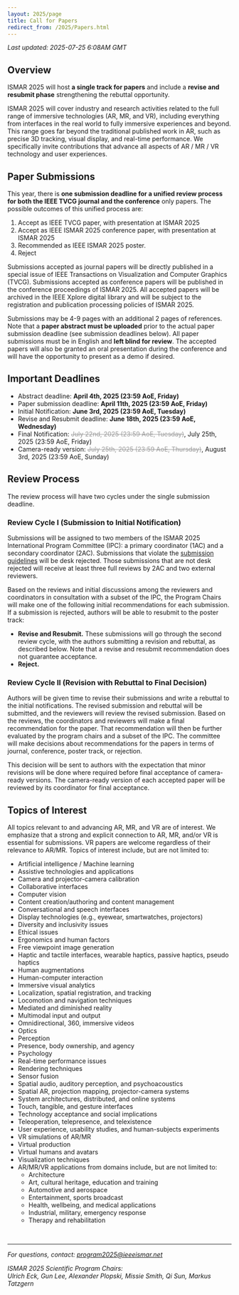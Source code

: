 ```yaml
---
layout: 2025/page
title: Call for Papers
redirect_from: /2025/Papers.html
---
```

*Last updated: 2025-07-25 6:08AM GMT*

## Overview

ISMAR 2025 will host **a single track for papers** and include a **revise and resubmit phase** strengthening the rebuttal opportunity.

ISMAR 2025 will cover industry and research activities related to the full range of immersive technologies (AR, MR, and VR), including everything from interfaces in the real world to fully immersive experiences and beyond. This range goes far beyond the traditional published work in AR, such as precise 3D tracking, visual display, and real-time performance. We specifically invite contributions that advance all aspects of AR / MR / VR technology and user experiences.

## Paper Submissions

This year, there is **one submission deadline for a unified review process for both the IEEE TVCG journal and the conference** only papers. The possible outcomes of this unified process are:

1.  Accept as IEEE TVCG paper, with presentation at ISMAR 2025
2.  Accept as IEEE ISMAR 2025 conference paper, with presentation at ISMAR 2025
3.  Recommended as IEEE ISMAR 2025 poster.
4.  Reject

Submissions accepted as journal papers will be directly published in a special issue of IEEE Transactions on Visualization and Computer Graphics (TVCG). Submissions accepted as conference papers will be published in the conference proceedings of ISMAR 2025. All accepted papers will be archived in the IEEE Xplore digital library and will be subject to the registration and publication processing policies of ISMAR 2025.

Submissions may be 4-9 pages with an additional 2 pages of references. Note that a **paper abstract must be uploaded** prior to the actual paper submission deadline (see submission deadlines below). All paper submissions must be in English and **left blind for review**. The accepted papers will also be granted an oral presentation during the conference and will have the opportunity to present as a demo if desired.

## Important Deadlines

- Abstract deadline: **April 4th, 2025 (23:59 AoE, Friday)**
- Paper submission deadline: **April 11th, 2025 (23:59 AoE, Friday)**
- Initial Notification: **June 3rd, 2025 (23:59 AoE, Tuesday)**
- Revise and Resubmit deadline: **June 18th, 2025 (23:59 AoE, Wednesday)**
- Final Notification: <s style="color: #999;">July 22nd, 2025 (23:59 AoE, Tuesday)</s>, July 25th, 2025 (23:59 AoE, Friday)
- Camera-ready version: <s style="color: #999;">July 25th, 2025 (23:59 AoE, Thursday)</s>, August 3rd, 2025 (23:59 AoE, Sunday)


## Review Process

The review process will have two cycles under the single submission deadline.

### Review Cycle I (Submission to Initial Notification)

Submissions will be assigned to two members of the ISMAR 2025 International Program Committee (IPC): a primary coordinator (1AC) and a secondary coordinator (2AC). Submissions that violate the [submission guidelines](/2025/contribute/guidelines/submissions) will be desk rejected. Those submissions that are not desk rejected will receive at least three full reviews by 2AC and two external reviewers.

Based on the reviews and initial discussions among the reviewers and coordinators in consultation with a subset of the IPC, the Program Chairs will make one of the following initial recommendations for each submission. If a submission is rejected, authors will be able to resubmit to the poster track:

- **Revise and Resubmit.** These submissions will go through the second review cycle, with the authors submitting a revision and rebuttal, as described below. Note that a revise and resubmit recommendation does not guarantee acceptance.
- **Reject.**

### Review Cycle II (Revision with Rebuttal to Final Decision)

Authors will be given time to revise their submissions and write a rebuttal to the initial notifications. The revised submission and rebuttal will be submitted, and the reviewers will review the revised submission. Based on the reviews, the coordinators and reviewers will make a final recommendation for the paper. That recommendation will then be further evaluated by the program chairs and a subset of the IPC. The committee will make decisions about recommendations for the papers in terms of journal, conference, poster track, or rejection.

This decision will be sent to authors with the expectation that minor revisions will be done where required before final acceptance of camera-ready versions. The camera-ready version of each accepted paper will be reviewed by its coordinator for final acceptance.

## Topics of Interest

All topics relevant to and advancing AR, MR, and VR are of interest. We emphasize that a strong and explicit connection to AR, MR, and/or VR is essential for submissions. VR papers are welcome regardless of their relevance to AR/MR. Topics of interest include, but are not limited to:

- Artificial intelligence / Machine learning
- Assistive technologies and applications
- Camera and projector-camera calibration
- Collaborative interfaces
- Computer vision
- Content creation/authoring and content management
- Conversational and speech interfaces
- Display technologies (e.g., eyewear, smartwatches, projectors)
- Diversity and inclusivity issues
- Ethical issues
- Ergonomics and human factors
- Free viewpoint image generation
- Haptic and tactile interfaces, wearable haptics, passive haptics, pseudo haptics
- Human augmentations
- Human-computer interaction
- Immersive visual analytics
- Localization, spatial registration, and tracking
- Locomotion and navigation techniques
- Mediated and diminished reality
- Multimodal input and output
- Omnidirectional, 360, immersive videos
- Optics
- Perception
- Presence, body ownership, and agency
- Psychology
- Real-time performance issues
- Rendering techniques
- Sensor fusion
- Spatial audio, auditory perception, and psychoacoustics
- Spatial AR, projection mapping, projector-camera systems
- System architectures, distributed, and online systems
- Touch, tangible, and gesture interfaces
- Technology acceptance and social implications
- Teleoperation, telepresence, and telexistence
- User experience, usability studies, and human-subjects experiments
- VR simulations of AR/MR
- Virtual production
- Virtual humans and avatars
- Visualization techniques
- AR/MR/VR applications from domains include, but are not limited to:
  - Architecture
  - Art, cultural heritage, education and training
  - Automotive and aerospace
  - Entertainment, sports broadcast
  - Health, wellbeing, and medical applications
  - Industrial, military, emergency response
  - Therapy and rehabilitation

<br>

---

*For questions, contact: program2025@ieeeismar.net*

*ISMAR 2025 Scientific Program Chairs:<br>Ulrich Eck, Gun Lee, Alexander Plopski, Missie Smith, Qi Sun, Markus Tatzgern*
